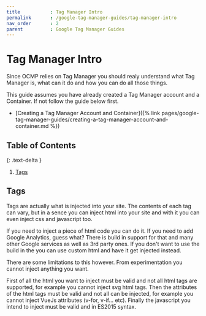 ```yaml
---
title			: Tag Manager Intro
permalink		: /google-tag-manager-guides/tag-manager-intro
nav_order		: 2
parent			: Google Tag Manager Guides
---
```


# Tag Manager Intro

Since OCMP relies on Tag Manager you should realy understand what Tag Manager is, what can it do and how you can do all those things.

This guide assumes you have already created a Tag Manager account and a Container. If not follow the guide below first.

- [Creating a Tag Manager Account and Container]({% link pages/google-tag-manager-guides/creating-a-tag-manager-account-and-container.md %})

## Table of Contents
{: .text-delta }

1. [Tags](#google-tag-manager)

## Tags

Tags are actually what is injected into your site.
The contents of each tag can vary, but in a sence you can inject html into your site and with it you can even inject css and javascript too.

If you need to inject a piece of html code you can do it.
If you need to add Google Analytics, guess what? There is build in support for that and many other Google services as well as 3rd party ones.
If you don't want to use the build in the you can use custom html and have it get injected instead.

There are some limitations to this however. From experimentation you cannot inject anything you want.

First of all the html you want to inject must be valid and not all html tags are supported, for example you cannot inject svg html tags.
Then the attributes of the html tags must be valid and not all can be injected, for example you cannot inject VueJs attributes (v-for, v-if... etc).
Finally the javascript you intend to inject must be valid and in ES2015 syntax.

